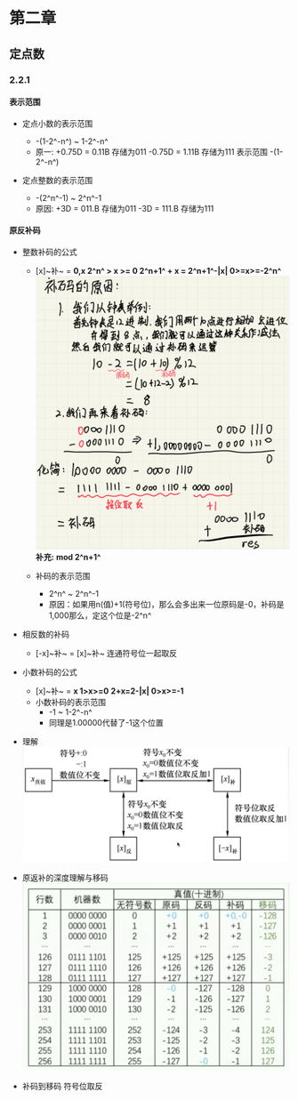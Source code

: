 # 第二章

## 定点数

### 2.2.1

#### 表示范围

- 定点小数的表示范围

  - -(1-2^-n^) ~ 1-2^-n^
  - 原一:
    +0.75D = 0.11B 存储为011
    -0.75D = 1.11B 存储为111
    表示范围 -(1-2^-n^)
- 定点整数的表示范围
  
  - -(2^n^-1) ~ 2^n^-1
  - 原因:
    +3D = 011.B 存储为011
    -3D = 111.B 存储为111

#### 原反补码

- 整数补码的公式
  
  - [x]~补~ =
    **0,x  2^n^ > x >= 0
    2^n+1^ + x = 2^n+1^-|x| 0>=x>=-2^n^**
    ![解释](../images/buma.png)
    **补充:**
    **mod 2^n+1^**

  - 补码的表示范围
    - 2^n^ ~ 2^n^-1
    - 原因：如果用n(值)+1(符号位)，那么会多出来一位原码是-0，补码是1,000那么，定这个位是-2^n^

- 相反数的补码

  - [-x]~补~ = [x]~补~ 连通符号位一起取反

- 小数补码的公式
  - [x]~补~ =
  **x 1>x>=0**
  **2+x=2-|x| 0>x>=-1**
  - 小数补码的表示范围
    - -1 ~ 1-2^-n^
    - 同理是1.00000代替了-1这个位置
- 理解
  ![转换](../images/zhuanhuan.png)
- 原返补的深度理解与移码
  ![理解](../images/yima.png)
- 补码到移码
  符号位取反
